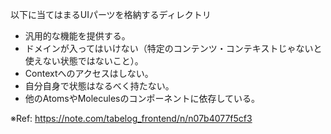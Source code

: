 以下に当てはまるUIパーツを格納するディレクトリ
- 汎用的な機能を提供する。 
- ドメインが入ってはいけない（特定のコンテンツ・コンテキストじゃないと使えない状態ではないこと）。
- Contextへのアクセスはしない。
- 自分自身で状態はなるべく持たない。
- 他のAtomsやMoleculesのコンポーネントに依存している。

※Ref: https://note.com/tabelog_frontend/n/n07b4077f5cf3